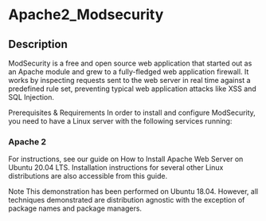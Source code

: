 # Apache2_Modsecurity

## Description

ModSecurity is a free and open source web application that started out as an Apache module and grew to a fully-fledged web application firewall. It works by inspecting requests sent to the web server in real time against a predefined rule set, preventing typical web application attacks like XSS and SQL Injection.

Prerequisites & Requirements
In order to install and configure ModSecurity, you need to have a Linux server with the following services running:

### Apache 2
For instructions, see our guide on How to Install Apache Web Server on Ubuntu 20.04 LTS. Installation instructions for several other Linux distributions are also accessible from this guide.

Note
This demonstration has been performed on Ubuntu 18.04. However, all techniques demonstrated are distribution agnostic with the exception of package names and package managers.
